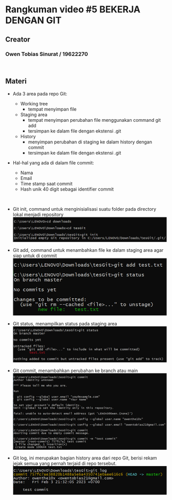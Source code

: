 # Rangkuman video #5 BEKERJA DENGAN GIT


## Creator
### Owen Tobias Sinurat / 19622270
<p>&nbsp;</p>


## Materi
- Ada 3 area pada repo Git:
    - Working tree
        - tempat menyimpan file
    - Staging area
        - tempat menyimpan perubahan file menggunakan command git add
        - tersimpan ke dalam file dengan ekstensi .git
    - History
        - menyimpan perubahan di staging ke dalam history dengan commit
        - tersimpan ke dalam file dengan ekstensi .git

- Hal-hal yang ada di dalam file commit:
    - Nama
    - Email
    - Time stamp saat commit
    - Hash unik 40 digit sebagai identifier commit
<p>&nbsp;</p>

- Git init, command untuk menginisialisasi suatu folder pada directory lokal menjadi repository
![img](imgInit.png)

- Git add, command untuk menambahkan file ke dalam staging area agar siap untuk di commit
![img](imgAdd.png)

- Git status, menampilkan status pada staging area
![img](imgStatus.png)

- Git commit, menambahkan perubahan ke branch atau 
main
![img](imgCommit.png)
- Git log, ini merupakan bagian history area dari repo Git, berisi rekam jejak semua yang pernah terjaid di repo tersebut.
![img](imgLog.png)
